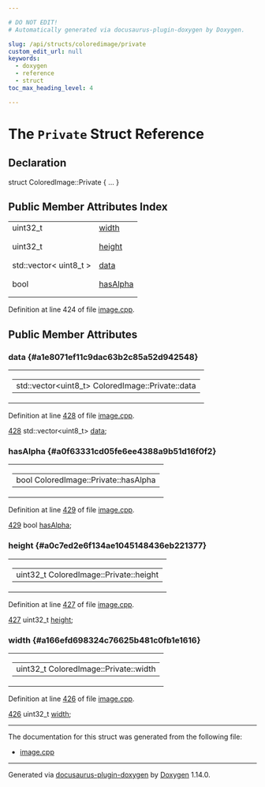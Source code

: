 ```yaml
---

# DO NOT EDIT!
# Automatically generated via docusaurus-plugin-doxygen by Doxygen.

slug: /api/structs/coloredimage/private
custom_edit_url: null
keywords:
  - doxygen
  - reference
  - struct
toc_max_heading_level: 4

---
```


<div class="doxyPage">

# The `Private` Struct Reference



## Declaration

<div class="doxyDeclaration">
struct ColoredImage::Private { ... }
</div>

## Public Member Attributes Index

<table class="doxyMembersIndex">

<tr class="doxyMemberIndexItem">
<td class="doxyMemberIndexItemType" align="left" valign="top">uint32_t</td>
<td class="doxyMemberIndexItemName" align="left" valign="top"><a href="#a166efd698324c76625b481c0fb1e1616">width</a></td>
</tr>
<tr class="doxyMemberIndexDescription">
<td class="doxyMemberIndexDescriptionLeft"></td>
<td class="doxyMemberIndexDescriptionRight">
</td>
</tr>
<tr class="doxyMemberIndexSeparator">
<td class="doxyMemberIndexSeparator" colspan="2"></td>
</tr>

<tr class="doxyMemberIndexItem">
<td class="doxyMemberIndexItemType" align="left" valign="top">uint32_t</td>
<td class="doxyMemberIndexItemName" align="left" valign="top"><a href="#a0c7ed2e6f134ae1045148436eb221377">height</a></td>
</tr>
<tr class="doxyMemberIndexDescription">
<td class="doxyMemberIndexDescriptionLeft"></td>
<td class="doxyMemberIndexDescriptionRight">
</td>
</tr>
<tr class="doxyMemberIndexSeparator">
<td class="doxyMemberIndexSeparator" colspan="2"></td>
</tr>

<tr class="doxyMemberIndexItem">
<td class="doxyMemberIndexItemType" align="left" valign="top">std::vector&lt; uint8_t &gt;</td>
<td class="doxyMemberIndexItemName" align="left" valign="top"><a href="#a1e8071ef11c9dac63b2c85a52d942548">data</a></td>
</tr>
<tr class="doxyMemberIndexDescription">
<td class="doxyMemberIndexDescriptionLeft"></td>
<td class="doxyMemberIndexDescriptionRight">
</td>
</tr>
<tr class="doxyMemberIndexSeparator">
<td class="doxyMemberIndexSeparator" colspan="2"></td>
</tr>

<tr class="doxyMemberIndexItem">
<td class="doxyMemberIndexItemType" align="left" valign="top">bool</td>
<td class="doxyMemberIndexItemName" align="left" valign="top"><a href="#a0f63331cd05fe6ee4388a9b51d16f0f2">hasAlpha</a></td>
</tr>
<tr class="doxyMemberIndexDescription">
<td class="doxyMemberIndexDescriptionLeft"></td>
<td class="doxyMemberIndexDescriptionRight">
</td>
</tr>
<tr class="doxyMemberIndexSeparator">
<td class="doxyMemberIndexSeparator" colspan="2"></td>
</tr>

</table>


<p>Definition at line 424 of file <a href="/web-doxygen/docs/api/files/src/image-cpp">image.cpp</a>.</p>

<div class="doxySectionDef">

## Public Member Attributes

### data {#a1e8071ef11c9dac63b2c85a52d942548}

<div class="doxyMemberItem">
<div class="doxyMemberProto">
<table class="doxyMemberLabels">
<tr class="doxyMemberLabels">
<td class="doxyMemberLabelsLeft">
<table class="doxyMemberName">
<tr>
<td class="doxyMemberName">std::vector&lt;uint8_t&gt; ColoredImage::Private::data</td>
</tr>
</table>
</td>
</tr>
</table>
</div>
<div class="doxyMemberDoc">


<p>Definition at line <a href="/web-doxygen/docs/api/files/src/image-cpp/#l00428">428</a> of file <a href="/web-doxygen/docs/api/files/src/image-cpp">image.cpp</a>.</p>

<div class="doxyProgramListing">

<div class="doxyCodeLine"><span class="doxyLineNumber"><a href="#a1e8071ef11c9dac63b2c85a52d942548">428</a></span><span class="doxyLineContent"><span class="doxyHighlight">  std::vector&lt;uint8_t&gt; <a href="#a1e8071ef11c9dac63b2c85a52d942548">data</a>;</span></span></div>

</div>

</div>
</div>

### hasAlpha {#a0f63331cd05fe6ee4388a9b51d16f0f2}

<div class="doxyMemberItem">
<div class="doxyMemberProto">
<table class="doxyMemberLabels">
<tr class="doxyMemberLabels">
<td class="doxyMemberLabelsLeft">
<table class="doxyMemberName">
<tr>
<td class="doxyMemberName">bool ColoredImage::Private::hasAlpha</td>
</tr>
</table>
</td>
</tr>
</table>
</div>
<div class="doxyMemberDoc">


<p>Definition at line <a href="/web-doxygen/docs/api/files/src/image-cpp/#l00429">429</a> of file <a href="/web-doxygen/docs/api/files/src/image-cpp">image.cpp</a>.</p>

<div class="doxyProgramListing">

<div class="doxyCodeLine"><span class="doxyLineNumber"><a href="#a0f63331cd05fe6ee4388a9b51d16f0f2">429</a></span><span class="doxyLineContent"><span class="doxyHighlight">  </span><span class="doxyHighlightKeywordType">bool</span><span class="doxyHighlight"> <a href="#a0f63331cd05fe6ee4388a9b51d16f0f2">hasAlpha</a>;</span></span></div>

</div>

</div>
</div>

### height {#a0c7ed2e6f134ae1045148436eb221377}

<div class="doxyMemberItem">
<div class="doxyMemberProto">
<table class="doxyMemberLabels">
<tr class="doxyMemberLabels">
<td class="doxyMemberLabelsLeft">
<table class="doxyMemberName">
<tr>
<td class="doxyMemberName">uint32_t ColoredImage::Private::height</td>
</tr>
</table>
</td>
</tr>
</table>
</div>
<div class="doxyMemberDoc">


<p>Definition at line <a href="/web-doxygen/docs/api/files/src/image-cpp/#l00427">427</a> of file <a href="/web-doxygen/docs/api/files/src/image-cpp">image.cpp</a>.</p>

<div class="doxyProgramListing">

<div class="doxyCodeLine"><span class="doxyLineNumber"><a href="#a0c7ed2e6f134ae1045148436eb221377">427</a></span><span class="doxyLineContent"><span class="doxyHighlight">  uint32_t <a href="#a0c7ed2e6f134ae1045148436eb221377">height</a>;</span></span></div>

</div>

</div>
</div>

### width {#a166efd698324c76625b481c0fb1e1616}

<div class="doxyMemberItem">
<div class="doxyMemberProto">
<table class="doxyMemberLabels">
<tr class="doxyMemberLabels">
<td class="doxyMemberLabelsLeft">
<table class="doxyMemberName">
<tr>
<td class="doxyMemberName">uint32_t ColoredImage::Private::width</td>
</tr>
</table>
</td>
</tr>
</table>
</div>
<div class="doxyMemberDoc">


<p>Definition at line <a href="/web-doxygen/docs/api/files/src/image-cpp/#l00426">426</a> of file <a href="/web-doxygen/docs/api/files/src/image-cpp">image.cpp</a>.</p>

<div class="doxyProgramListing">

<div class="doxyCodeLine"><span class="doxyLineNumber"><a href="#a166efd698324c76625b481c0fb1e1616">426</a></span><span class="doxyLineContent"><span class="doxyHighlight">  uint32_t <a href="#a166efd698324c76625b481c0fb1e1616">width</a>;</span></span></div>

</div>

</div>
</div>

</div>

<hr/>

<p>The documentation for this struct was generated from the following file:</p>

<ul>
<li><a href="/web-doxygen/docs/api/files/src/image-cpp">image.cpp</a></li>
</ul>

<hr/>

<p class="doxyGeneratedBy">Generated via <a href="https://github.com/xpack/docusaurus-plugin-doxygen">docusaurus-plugin-doxygen</a> by <a href="https://www.doxygen.nl">Doxygen</a> 1.14.0.</p>

</div>

